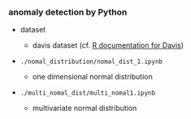 ### anomaly detection by Python


- dataset
  - davis dataset (cf. [R documentation for Davis](https://www.rdocumentation.org/packages/car/versions/2.1-6/topics/Davis))

- ```./nomal_distribution/nomal_dist_1.ipynb```
  - one dimensional normal distribution

- ```./multi_nomal_dist/multi_nomal1.ipynb```
  - multivariate normal distribution
